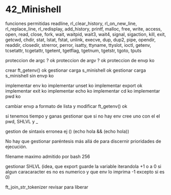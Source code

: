 # 42_Minishell

funciones permitidas
readline, rl_clear_history, rl_on_new_line,
rl_replace_line, rl_redisplay, add_history,
printf, malloc, free, write, access, open, read,
close, fork, wait, waitpid, wait3, wait4, signal,
sigaction, kill, exit, getcwd, chdir, stat,
lstat, fstat, unlink, execve, dup, dup2, pipe,
opendir, readdir, closedir, strerror, perror,
isatty, ttyname, ttyslot, ioctl, getenv, tcsetattr,
tcgetattr, tgetent, tgetflag, tgetnum, tgetstr,
tgoto, tputs


proteccion de argc ? ok
proteccion de argv ? ok
proteccion de envp ko

crear ft_getenv() ok
gestionar carga s_minishell ok
gestionar carga s_minishell sin envp ko

implementar env ko
implementar unset ko
implementar export ok
implementar exit ko
implementar echo ko
implementar cd ko
implementar pwd ko

cambiar envp a formato de lista y modificar ft_getenv() ok

si tenemos tiempo y ganas gestionar que si no hay env cree uno con el el pwd, SHLVL y _

gestion de sintaxis erronea ej () (echo hola && (echo hola))

No hay que gestionar paréntesis más allá de para discernir prioridades de ejecución.

filename maximo admitido por bash 256

gestionar SHLVL (idea, que export guarde la variable iterandola +1 o a 0 si algun caracaracter es no es numerico y que env lo imprima -1  excepto si es 0)

ft_join_str_tokenizer revisar para liberar